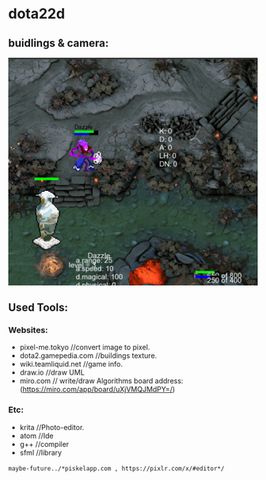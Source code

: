 # dota22d
## buidlings & camera:
<img src=https://github.com/cppXP/dota2d/blob/master/ss.jpg/>

## Used Tools:
### Websites:
- pixel-me.tokyo //convert image to pixel.
- dota2.gamepedia.com //buildings texture.
- wiki.teamliquid.net //game info.
- draw.io //draw UML
- miro.com // write/draw Algorithms board address: (https://miro.com/app/board/uXjVMQJMdPY=/)

### Etc:
- krita //Photo-editor.
- atom //Ide
- g++ //compiler
- sfml //library


` maybe-future../*piskelapp.com , https://pixlr.com/x/#editor*/ `
